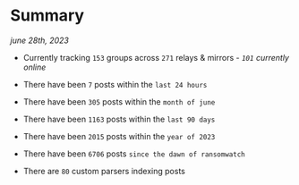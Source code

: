
# Summary
_june 28th, 2023_

- Currently tracking `153` groups across `271` relays & mirrors - _`101` currently online_

- There have been `7` posts within the `last 24 hours`

- There have been `305` posts within the `month of june`

- There have been `1163` posts within the `last 90 days`

- There have been `2015` posts within the `year of 2023`

- There have been `6706` posts `since the dawn of ransomwatch`

- There are `80` custom parsers indexing posts
